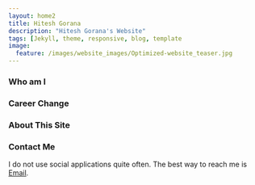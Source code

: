 ```yaml
---
layout: home2
title: Hitesh Gorana
description: "Hitesh Gorana's Website"
tags: [Jekyll, theme, responsive, blog, template
image:
  feature: /images/website_images/Optimized-website_teaser.jpg
---
```


### Who am I

### Career Change

### About This Site

### Contact Me

I do not use social applications quite often. The best way to reach me is [Email](mailto:to.hitesh.gorana@gmail.com).

